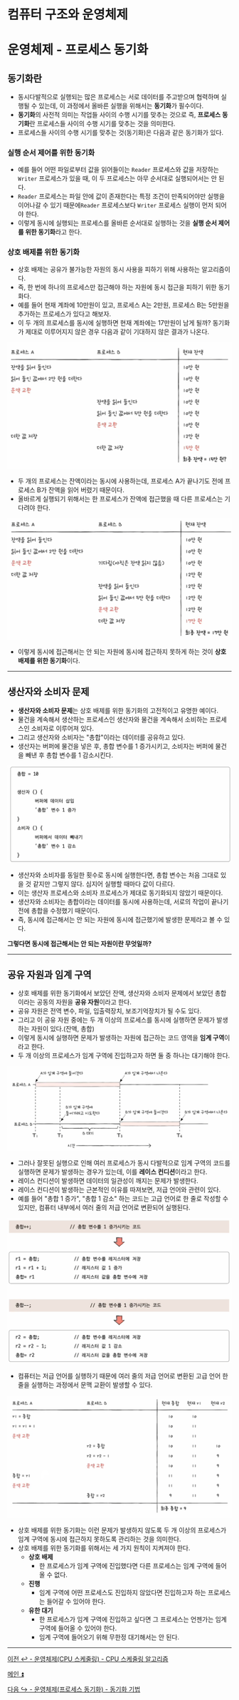 # 컴퓨터 구조와 운영체제

# 운영체제 - 프로세스 동기화

## 동기화란

- 동시다발적으로 실행되는 많은 프로세스는 서로 데이터를 주고받으며 협력하며 실행될 수 있는데, 이 과정에서 올바른 실행을 위해서는 **동기화**가 필수이다.
- **동기화**의 사전적 의미는 작업들 사이의 수행 시기를 맞추는 것으로 즉, **프로세스 동기화**란 프로세스들 사이의 수행 시기를 맞추는 것을 의미한다.
- 프로세스들 사이의 수행 시기를 맞추는 것(동기화)은 다음과 같은 동기화가 있다.

### 실행 순서 제어를 위한 동기화

- 예를 들어 어떤 파일로부터 값을 읽어들이는 `Reader` 프로세스와 값을 저장하는 `Writer` 프로세스가 있을 때, 이 두 프로세스는 아무 순서대로 실행되어서는 안 된다.
- `Reader` 프로세스는 파일 안에 값이 존재한다는 특정 조건이 만족되어야만 실행을 이어나갈 수 있기 때문에`Reader` 프로세스보다 `Writer` 프로세스 실행이 먼저 되어야 한다.
- 이렇게 동시에 실행되는 프로세스를 올바른 순서대로 실행하는 것을 **실행 순서 제어를 위한 동기화**라고 한다.

### 상호 배제를 위한 동기화

- 상호 배제는 공유가 불가능한 자원의 동시 사용을 피하기 위해 사용하는 알고리즘이다.
- 즉, 한 번에 하나의 프로세스만 접근해야 하는 자원에 동시 접근을 피하기 위한 동기화다.
- 예를 들어 현재 계좌에 10만원이 있고, 프로세스 A는 2만원, 프로세스 B는 5만원을 추가하는 프로세스가 있다고 해보자.
- 이 두 개의 프로세스를 동시에 실행하면 현재 계좌에는 17만원이 남게 될까? 동기화가 제대로 이루어지지 않은 경우 다음과 같이 기대하지 않은 결과가 나온다.

![img.png](image/img.png)

- 두 개의 프로세스는 잔액이라는 동시에 사용하는데, 프로세스 A가 끝나기도 전에 프로세스 B가 잔액을 읽어 버렸기 때문이다.
- 올바르게 실행되기 위해서는 한 프로세스가 잔액에 접근했을 때 다른 프로세스는 기다려야 한다.

![img_1.png](image/img_1.png)

- 이렇게 동시에 접근해서는 안 되는 자원에 동시에 접근하지 못하게 하는 것이 **상호 배제를 위한 동기화**이다.

---

## 생산자와 소비자 문제

- **생산자와 소비자 문제**는 상호 배제를 위한 동기화의 고전적이고 유명한 예이다.
- 물건을 계속해서 생산하는 프로세스인 생산자와 물건을 계속해서 소비하는 프로세스인 소비자로 이루어져 있다.
- 그리고 생산자와 소비자는 "총합"이라는 데이터를 공유하고 있다.
- 생산자는 버퍼에 물건을 넣은 후, 총합 변수를 1 증가시키고, 소비자는 버퍼에 물건을 빼낸 후 총합 변수를 1 감소시킨다.

![img_2.png](image/img_2.png)

- 생산자와 소비자를 동일한 횟수로 동시에 실행한다면, 총합 변수는 처음 그대로 있을 것 같지만 그렇지 않다. 심지어 실행할 때마다 값이 다르다.
- 이는 생산자 프로세스와 소비자 프로세스가 제대로 동기화되지 않았기 때문이다.
- 생산자와 소비자는 총합이라는 데이터를 동시에 사용하는데, 서로의 작업이 끝나기 전에 총합을 수정했기 때문이다.
- 즉, 동시에 접근해서는 안 되는 자원에 동시에 접근했기에 발생한 문제라고 볼 수 있다.

**그렇다면 동시에 접근해서는 안 되는 자원이란 무엇일까?**

---

## 공유 자원과 임계 구역

- 상호 배제를 위한 동기화에서 보았던 잔액, 생산자와 소비자 문제에서 보았던 총합이라는 공동의 자원을 **공유 자원**이라고 한다.
- 공유 자원은 전역 변수, 파일, 입출력장치, 보조기억장치가 될 수도 있다.
- 그리고 이 공유 자원 중에는 두 개 이상의 프로세스를 동시에 실행하면 문제가 발생하는 자원이 있다.(잔액, 총합)
- 이렇게 동시에 실행하면 문제가 발생하는 자원에 접근하는 코드 영역을 **임계 구역**이라고 한다.
- 두 개 이상의 프로세스가 임계 구역에 진입하고자 하면 둘 중 하나는 대기해야 한다. 

![img_3.png](image/img_3.png)

- 그러나 잘못된 실행으로 인해 여러 프로세스가 동시 다발적으로 임계 구역의 코드를 실행하면 문제가 발생하는 경우가 있는데, 이를 **레이스 컨디션**이라고 한다.
- 레이스 컨디션이 발생하면 데이터의 일관성이 깨지는 문제가 발생한다.
- 레이스 컨디션이 발생하는 근본적인 이유를 따져보면, 저급 언어와 관련이 있다.
- 예를 들어 "총합 1 증가", "총합 1 감소" 하는 코드는 고급 언어로 한 줄로 작성할 수 있지만, 컴퓨터 내부에서 여러 줄의 저급 언어로 변환되어 실행된다.

![img_4.png](image/img_4.png)

- 컴퓨터는 저급 언어를 실행하기 때문에 여러 줄의 저급 언어로 변환된 고급 언어 한 줄을 실행하는 과정에서 문맥 교환이 발생할 수 있다.

![img_5.png](image/img_5.png)

- 상호 배제를 위한 동기화는 이런 문제가 발생하지 않도록 두 개 이상의 프로세스가 임계 구역에 동시에 접근하지 못하도록 관리하는 것을 의미한다.
- 상호 배제를 위한 동기화를 위해서는 세 가지 원칙이 지켜져야 한다.
  - **상호 배제**
    - 한 프로세스가 임계 구역에 진입했다면 다른 프로세스는 임계 구역에 들어올 수 없다.
  - **진행**
    - 임계 구역에 어떤 프로세스도 진입하지 않았다면 진입하고자 하는 프로세스는 들어갈 수 있어야 한다.
  - **유한 대기**
    - 한 프로세스가 임계 구역에 진입하고 싶다면 그 프로세스는 언젠가는 임계 구역에 들어올 수 있어야 한다.
    - 임계 구역에 들어오기 위해 무한정 대기해서는 안 된다.

---

[이전 ↩️ - 운영체제(CPU 스케줄링) - CPU 스케줄링 알고리즘]()

[메인 ⏫](https://github.com/genesis12345678/TIL/blob/main/cs/Main.md)

[다음 ↪️ - 운영체제(프로세스 동기화) - 동기화 기법]()